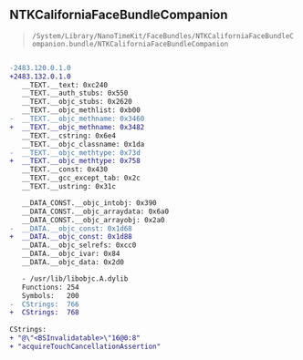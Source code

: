 ## NTKCaliforniaFaceBundleCompanion

> `/System/Library/NanoTimeKit/FaceBundles/NTKCaliforniaFaceBundleCompanion.bundle/NTKCaliforniaFaceBundleCompanion`

```diff

-2483.120.0.1.0
+2483.132.0.1.0
   __TEXT.__text: 0xc240
   __TEXT.__auth_stubs: 0x550
   __TEXT.__objc_stubs: 0x2620
   __TEXT.__objc_methlist: 0xb00
-  __TEXT.__objc_methname: 0x3460
+  __TEXT.__objc_methname: 0x3482
   __TEXT.__cstring: 0x6e4
   __TEXT.__objc_classname: 0x1da
-  __TEXT.__objc_methtype: 0x73d
+  __TEXT.__objc_methtype: 0x758
   __TEXT.__const: 0x430
   __TEXT.__gcc_except_tab: 0x2c
   __TEXT.__ustring: 0x31c

   __DATA_CONST.__objc_intobj: 0x390
   __DATA_CONST.__objc_arraydata: 0x6a0
   __DATA_CONST.__objc_arrayobj: 0x2a0
-  __DATA.__objc_const: 0x1d68
+  __DATA.__objc_const: 0x1d88
   __DATA.__objc_selrefs: 0xcc0
   __DATA.__objc_ivar: 0x84
   __DATA.__objc_data: 0x2d0

   - /usr/lib/libobjc.A.dylib
   Functions: 254
   Symbols:   200
-  CStrings:  766
+  CStrings:  768
 
CStrings:
+ "@\"<BSInvalidatable>\"16@0:8"
+ "acquireTouchCancellationAssertion"

```
